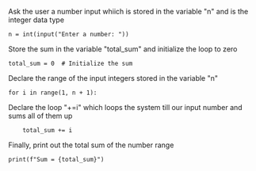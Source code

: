 Ask the user a number input whiich is stored in the variable "n" and is the integer data type

    n = int(input("Enter a number: "))

Store the sum in the variable "total_sum" and initialize the loop to zero 

    total_sum = 0  # Initialize the sum

 Declare the range of the input integers stored in the variable "n"

    for i in range(1, n + 1):

Declare the loop "+=i" which loops the system till our input number and sums all of them up

        total_sum += i

Finally, print out the total sum of the number range 

    print(f"Sum = {total_sum}")
